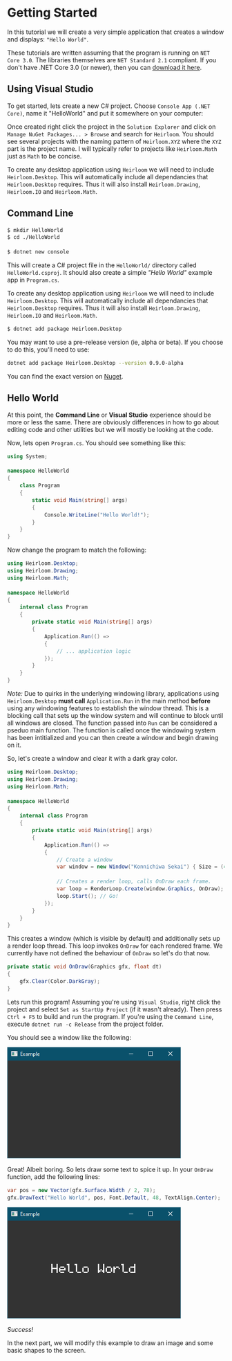 # Getting Started

In this tutorial we will create a very simple application that creates a window and displays: `"Hello World"`.

These tutorials are written assuming that the program is running on `NET Core 3.0`. The libraries themselves are `NET Standard 2.1` compliant. If you don't have .NET Core 3.0 (or newer), then you can [download it here](https://dotnet.microsoft.com/download/dotnet-core/).

## Using Visual Studio

To get started, lets create a new C# project. Choose `Console App (.NET Core)`, name it "HelloWorld" and put it somewhere on your computer:

Once created right click the project in the `Solution Explorer` and click on `Manage NuGet Packages... > Browse` and search for `Heirloom`. You should see several projects with the naming pattern of `Heirloom.XYZ` where the `XYZ` part is the project name. I will typically refer to projects like `Heirloom.Math` just as `Math` to be concise.

To create any desktop application using `Heirloom` we will need to include `Heirloom.Desktop`. This will automatically include all dependancies that `Heirloom.Desktop` requires. Thus it will also install `Heirloom.Drawing`, `Heirloom.IO` and `Heirloom.Math`.

## Command Line

```sh
$ mkdir HelloWorld
$ cd ./HelloWorld

$ dotnet new console
```

This will create a C# project file in the `HelloWorld/` directory called 
`HelloWorld.csproj`. It should also create a simple *"Hello World"* example app in `Program.cs`.

To create any desktop application using `Heirloom` we will need to include `Heirloom.Desktop`. This will automatically include all dependancies that `Heirloom.Desktop` requires. Thus it will also install `Heirloom.Drawing`, `Heirloom.IO` and `Heirloom.Math`.

```sh
$ dotnet add package Heirloom.Desktop
```

You may want to use a pre-release version (ie, alpha or beta). If you choose to do this, you'll need to use:

```sh
dotnet add package Heirloom.Desktop --version 0.9.0-alpha
```

You can find the exact version on [Nuget](https://www.nuget.org/packages?q=Heirloom).

## Hello World

At this point, the **Command Line** or **Visual Studio** experience should be more or less the same. There are obviously differences in how to go about editing code and other utilities but we will mostly be looking at the code. 

Now, lets open `Program.cs`. You should see something like this:

```cs
using System;

namespace HelloWorld
{
    class Program
    {
        static void Main(string[] args)
        {
            Console.WriteLine("Hello World!");
        }
    }
}
```

Now change the program to match the following:

```cs
using Heirloom.Desktop;
using Heirloom.Drawing;
using Heirloom.Math;

namespace HelloWorld
{
    internal class Program
    {
        private static void Main(string[] args)
        {
            Application.Run(() =>
            {
                // ... application logic
            });
        }
    }
}

```

*Note:* Due to quirks in the underlying windowing library, applications using `Heirloom.Desktop` **must call** `Application.Run` in the main method **before** using any windowing features to establish the window thread. This is a blocking call that sets up the window system and will continue to block until all windows are closed. The function passed into `Run` can be considered a pseduo main function. The function is called once the windowing system has been intitialized and you can then create a window and begin drawing on it.

So, let's create a window and clear it with a dark gray color.

```cs
using Heirloom.Desktop;
using Heirloom.Drawing;
using Heirloom.Math;

namespace HelloWorld
{
    internal class Program
    {
        private static void Main(string[] args)
        {
            Application.Run(() =>
            {
                // Create a window
                var window = new Window("Konnichiwa Sekai") { Size = (400, 200) };

                // Creates a render loop, calls OnDraw each frame.
                var loop = RenderLoop.Create(window.Graphics, OnDraw);
                loop.Start(); // Go!
            });
        }
    }
}
```

This creates a window (which is visible by default) and additionally sets up a render loop thread. This loop invokes `OnDraw` for each rendered frame. We currently have not defined the behaviour of `OnDraw` so let's do that now.

```cs
private static void OnDraw(Graphics gfx, float dt)
{
    gfx.Clear(Color.DarkGray);
}
```

Lets run this program! Assuming you're using `Visual Studio`, right click the project and select `Set as StartUp Project` (if it wasn't already). Then press `Ctrl + F5` to build and run the program. If you're using the `Command Line`, execute `dotnet run -c Release` from the project folder.

You should see a window like the following:

![](getting_started/getting_started_window_1.png)

Great! Albeit boring. So lets draw some text to spice it up. In your `OnDraw` function, add the following lines:

```cs
var pos = new Vector(gfx.Surface.Width / 2, 78);
gfx.DrawText("Hello World", pos, Font.Default, 48, TextAlign.Center);
```

![](getting_started/getting_started_window_2.png)

*Success!* 

In the next part, we will modify this example to draw an image and some basic shapes to the screen.
